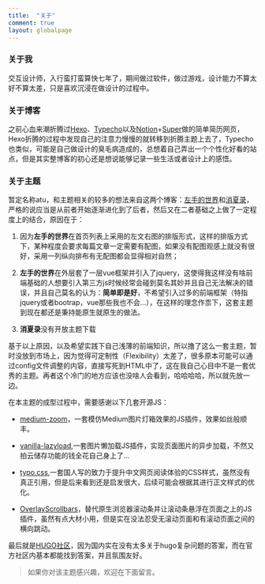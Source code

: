 ```yaml
---
title:  "关于"
comment: true
layout: globalpage
---
```


### 关于我

交互设计师，入行蛮打蛮算快七年了，期间做过软件，做过游戏，设计能力不算太好不算太差，只是喜欢沉浸在做设计的过程中。

### 关于博客

之前心血来潮折腾过[Hexo](https://hexo.io)、[Typecho](http://typecho.org/)以及[Notion](https://notion.so)+[Super](https://super.so)做的简单简历网页，Hexo折腾的过程中发现自己的注意力慢慢的就转移到折腾主题上去了，Typecho也类似，可能是自己做设计的臭毛病造成的，总想着自己弄出一个个性化好看的站点，但是其实整博客的初心还是想说能够记录一些生活或者设计上的感悟。



### 关于主题

暂定名称atu，和主题相关的较多的想法来自这两个博客：[左手的世界](https://amazingrise.net/)和[消夏录](https://tin6.com/)，严格的说应当是从前者开始逐渐进化到了后者，然后又在二者基础之上做了一定程度上的结合，原因在于：

1. 因为**左手的世界**在首页列表上采用的左文右图的排版形式，这样的排版方式下，某种程度会要求每篇文章一定需要有配图，如果没有配图观感上就没有很好，采用一列纵向排布有无配图都会显得相对自然；

2. **左手的世界**在外层套了一层vue框架并引入了jquery，这使得我这样没有啥前端基础的人想要引入第三方js时候经常会碰到莫名其妙并且自己无法解决的错误，并且自己莫名的认为：**简单即是好**，不希望引入过多的前端框架（特指jquery或者bootrap，vue那些我也不会...），在这样的理念作祟下，这套主题到现在都还是秉持能原生就原生的做法。

3. **消夏录**没有开放主题下载

基于以上原因，以及希望实践下自己浅薄的前端知识，所以撸了这么一套主题，暂时没放到市场上，因为觉得可定制性（Flexibility）太差了，很多原本可能可以通过config文件调整的内容，直接写死到HTML中了，这在我自己心目中不是一套优秀的主题。再者这个冷门的地方应该也没啥人会看到，哈哈哈哈，所以就先放一边。

在本主题的成型过程中，需要感谢以下几套开源JS：

+ [medium-zoom](https://github.com/francoischalifour/medium-zoom)，一套模仿Medium图片灯箱效果的JS插件，效果如丝般顺丰。

+ [vanilla-lazyload](https://github.com/verlok/vanilla-lazyload),一套图片懒加载JS插件，实现页面图片的异步加载，不然又拍云储存功能的钱全花自己身上了...

+ [typo.css](https://github.com/sofish/typo.css),一套国人写的致力于提升中文网页阅读体验的CSS样式，虽然没有真正引用，但是后来看到还是启发很大，后续可能会根据其进行正文样式的优化。

+ [OverlayScrollbars](https://github.com/KingSora/OverlayScrollbars)，替代原生浏览器滚动条并让滚动条悬浮在页面之上的JS插件，虽然有点大材小用，但是实在没法忍受无滚动页面和有滚动页面之间的横向跳动。

最后就是[HUGO社区](https://discourse.gohugo.io/)，因为国内实在没有太多关于hugo复杂问题的答案，而在官方社区内基本都能找到答案，并且氛围友好。

>如果你对该主题感兴趣，欢迎在下面留言。
